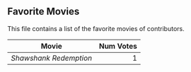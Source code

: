 ## Favorite Movies

This file contains a list of the favorite movies of contributors.

 Movie | Num Votes
---|--:|
 *Shawshank Redemption* | 1 



